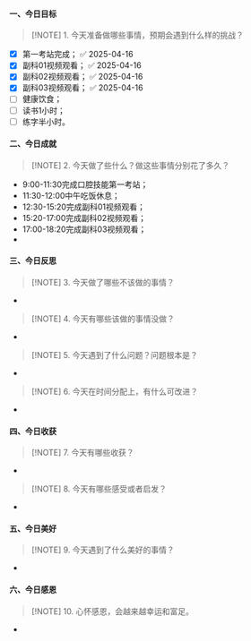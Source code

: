#### 一、今日目标
> [!NOTE] 1. 今天准备做哪些事情，预期会遇到什么样的挑战？
- [x] 第一考站完成； ✅ 2025-04-16
- [x] 副科01视频观看； ✅ 2025-04-16
- [x] 副科02视频观看； ✅ 2025-04-16
- [x] 副科03视频观看； ✅ 2025-04-16
- [ ] 健康饮食；
- [ ] 读书1小时；
- [ ] 练字半小时。

#### 二、今日成就
> [!NOTE] 2. 今天做了些什么？做这些事情分别花了多久？
* 9:00-11:30完成口腔技能第一考站；
* 11:30-12:00中午吃饭休息；
* 12:30-15:20完成副科01视频观看；
* 15:20-17:00完成副科02视频观看；
* 17:00-18:20完成副科03视频观看；
* 

#### 三、今日反思
> [!NOTE] 3. 今天做了哪些不该做的事情？
* 
> [!NOTE] 4. 今天有哪些该做的事情没做？
* 
> [!NOTE] 5. 今天遇到了什么问题？问题根本是？
* 
> [!NOTE] 6. 今天在时间分配上，有什么可改进？
* 

#### 四、今日收获
> [!NOTE] 7. 今天有哪些收获？
* 
> [!NOTE] 8. 今天有哪些感受或者启发？
* 

#### 五、今日美好
> [!NOTE] 9. 今天遇到了什么美好的事情？
* 

#### 六、今日感恩
> [!NOTE] 10. 心怀感恩，会越来越幸运和富足。
* 